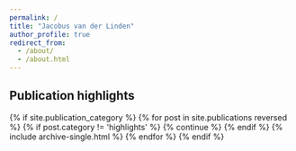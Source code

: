```yaml
---
permalink: /
title: "Jacobus van der Linden"
author_profile: true
redirect_from: 
  - /about/
  - /about.html
---
```


## Publication highlights

{% if site.publication_category %}
  {% for post in site.publications reversed %}
    {% if post.category != 'highlights' %}
      {% continue %}
    {% endif %}
    {% include archive-single.html %}
  {% endfor %}
{% endif %}
